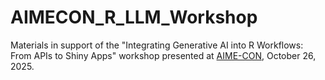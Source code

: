 # AIMECON_R_LLM_Workshop

Materials in support of the "Integrating Generative AI into R Workflows: From APIs to Shiny Apps" workshop presented at [AIME-CON](https://www.ncme.org/event/special-conferences/aime-conference), October 26, 2025. 
